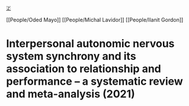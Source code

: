 [🇿](zotero://select/library/items/6DMRTGVM)

[[People/Oded Mayo]] [[People/Michal Lavidor]] [[People/Ilanit Gordon]] 
# Interpersonal autonomic nervous system synchrony and its association to relationship and performance – a systematic review and meta-analysis (2021)

